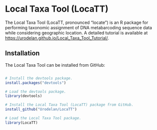 
# Local Taxa Tool (LocaTT)

<!-- badges: start -->
<!-- badges: end -->

The Local Taxa Tool (LocaTT, pronounced “locate”) is an R package for performing taxonomic assignment of DNA metabarcoding sequence data while considering geographic location. A detailed tutorial is available at <https://urodelan.github.io/Local_Taxa_Tool_Tutorial/>.

## Installation

The Local Taxa Tool can be installed from GitHub:

``` r

# Install the devtools package.
install.packages("devtools")

# Load the devtools package.
library(devtools)

# Install the Local Taxa Tool (LocaTT) package from GitHub.
install_github("Urodelan/LocaTT")

# Load the Local Taxa Tool package.
library(LocaTT)

```
